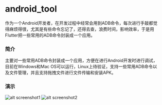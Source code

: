 # android_tool

作为一个Android开发者，在开发过程中经常会用到ADB命令，每次进行手敲都觉得麻烦得很，尤其是有些命令忘记了，还得去查，浪费时间，影响效率，于是用Flutter把一些常用的ADB命令封装成一个应用。

### 简介
主要对一些常用ADB命令封装成一个应用，方便在进行Android开发时进行调试，目前在Windows和Mac OS可以运行，Linux上待验证，支持一些常用ADB命令以及文件管理，并且支持拖拽文件进行文件传输和安装APK。

### 演示
![alt screenshot1](https://github.com/EaniaHuui/android_tool/blob/master/screenshot/screenshot1.gif)
![alt screenshot2](https://github.com/EaniaHuui/android_tool/blob/master/screenshot/screenshot2.gif)
